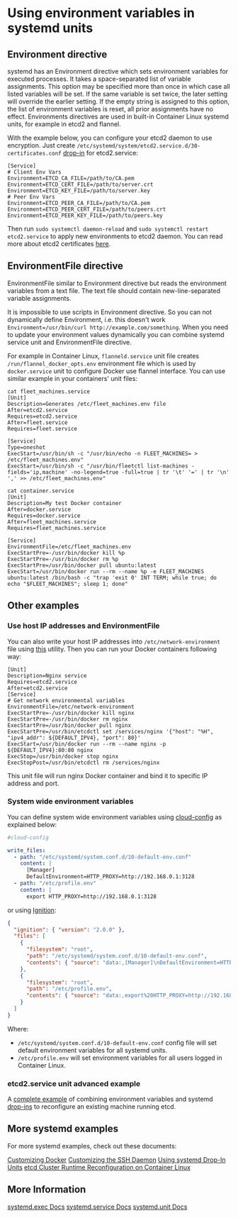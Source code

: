 # Using environment variables in systemd units

## Environment directive

systemd has an Environment directive which sets environment variables for executed processes. It takes a space-separated list of variable assignments. This option may be specified more than once in which case all listed variables will be set. If the same variable is set twice, the later setting will override the earlier setting. If the empty string is assigned to this option, the list of environment variables is reset, all prior assignments have no effect. Environments directives are used in built-in Container Linux systemd units, for example in etcd2 and flannel.

With the example below, you can configure your etcd2 daemon to use encryption. Just create `/etc/systemd/system/etcd2.service.d/30-certificates.conf` [drop-in] for etcd2.service:

```
[Service]
# Client Env Vars
Environment=ETCD_CA_FILE=/path/to/CA.pem
Environment=ETCD_CERT_FILE=/path/to/server.crt
Environment=ETCD_KEY_FILE=/path/to/server.key
# Peer Env Vars
Environment=ETCD_PEER_CA_FILE=/path/to/CA.pem
Environment=ETCD_PEER_CERT_FILE=/path/to/peers.crt
Environment=ETCD_PEER_KEY_FILE=/path/to/peers.key
```

Then run `sudo systemctl daemon-reload` and `sudo systemctl restart etcd2.service` to apply new environments to etcd2 daemon. You can read more about etcd2 certificates [here][customizing-etcd].

## EnvironmentFile directive

EnvironmentFile similar to Environment directive but reads the environment variables from a text file. The text file should contain new-line-separated variable assignments.

It is impossible to use scripts in Environment directive. So you can not dynamically define Environment, i.e. this doesn't work `Environment=/usr/bin/curl http://example.com/something`. When you need to update your environment values dynamically you can combine systemd service unit and EnvironmentFile directive.

For example in Container Linux, `flanneld.service` unit file creates `/run/flannel_docker_opts.env` environment file which is used by `docker.service` unit to configure Docker use flannel interface. You can use similar example in your containers' unit files:

```
cat fleet_machines.service
[Unit]
Description=Generates /etc/fleet_machines.env file
After=etcd2.service
Requires=etcd2.service
After=fleet.service
Requires=fleet.service

[Service]
Type=oneshot
ExecStart=/usr/bin/sh -c "/usr/bin/echo -n FLEET_MACHINES= > /etc/fleet_machines.env"
ExecStart=/usr/bin/sh -c "/usr/bin/fleetctl list-machines -fields='ip,machine' -no-legend=true -full=true | tr '\t' '=' | tr '\n' ',' >> /etc/fleet_machines.env"
```

```
cat container.service
[Unit]
Description=My test Docker container
After=docker.service
Requires=docker.service
After=fleet_machines.service
Requires=fleet_machines.service

[Service]
EnvironmentFile=/etc/fleet_machines.env
ExecStartPre=-/usr/bin/docker kill %p
ExecStartPre=-/usr/bin/docker rm %p
ExecStartPre=/usr/bin/docker pull ubuntu:latest
ExecStart=/usr/bin/docker run --rm --name %p -e FLEET_MACHINES ubuntu:latest /bin/bash -c "trap 'exit 0' INT TERM; while true; do echo "$FLEET_MACHINES"; sleep 1; done"
```

## Other examples

### Use host IP addresses and EnvironmentFile

You can also write your host IP addresses into `/etc/network-environment` file using [this](https://github.com/kelseyhightower/setup-network-environment) utility. Then you can run your Docker containers following way:

```
[Unit]
Description=Nginx service
Requires=etcd2.service
After=etcd2.service
[Service]
# Get network environmental variables
EnvironmentFile=/etc/network-environment
ExecStartPre=-/usr/bin/docker kill nginx
ExecStartPre=-/usr/bin/docker rm nginx
ExecStartPre=/usr/bin/docker pull nginx
ExecStartPre=/usr/bin/etcdctl set /services/nginx '{"host": "%H", "ipv4_addr": ${DEFAULT_IPV4}, "port": 80}'
ExecStart=/usr/bin/docker run --rm --name nginx -p ${DEFAULT_IPV4}:80:80 nginx
ExecStop=/usr/bin/docker stop nginx
ExecStopPost=/usr/bin/etcdctl rm /services/nginx
```

This unit file will run nginx Docker container and bind it to specific IP address and port.

### System wide environment variables

You can define system wide environment variables using [cloud-config] as explained below:

```yaml
#cloud-config

write_files:
  - path: "/etc/systemd/system.conf.d/10-default-env.conf"
    content: |
      [Manager]
      DefaultEnvironment=HTTP_PROXY=http://192.168.0.1:3128
  - path: "/etc/profile.env"
    content: |
      export HTTP_PROXY=http://192.168.0.1:3128
```

or using [Ignition][ignition]:

```json
{
  "ignition": { "version": "2.0.0" },
  "files": [
    {
      "filesystem": "root",
      "path": "/etc/systemd/system.conf.d/10-default-env.conf",
      "contents": { "source": "data:,[Manager]\nDefaultEnvironment=HTTP_PROXY=http://192.168.0.1:3128" }
    },
    {
      "filesystem": "root",
      "path": "/etc/profile.env",
      "contents": { "source": "data:,export%20HTTP_PROXY=http://192.168.0.1:3128" }
    }
  ]
}
```

Where:

* `/etc/systemd/system.conf.d/10-default-env.conf` config file will set default environment variables for all systemd units.
* `/etc/profile.env` will set environment variables for all users logged in Container Linux.

### etcd2.service unit advanced example

A [complete example][etcd-cluster-reconfiguration] of combining environment variables and systemd [drop-ins][drop-in] to reconfigure an existing machine running etcd.

## More systemd examples

For more systemd examples, check out these documents:

[Customizing Docker][customizing-docker]
[Customizing the SSH Daemon][customizing-sshd]
[Using systemd Drop-In Units][drop-in]
[etcd Cluster Runtime Reconfiguration on Container Linux][etcd-cluster-reconfiguration]

[drop-in]: using-systemd-drop-in-units.md
[customizing-sshd]: customizing-sshd.md#changing-the-sshd-port
[customizing-etcd]: customize-etcd-unit.md
[customizing-docker]: customizing-docker.md#using-a-dockercfg-file-for-authentication
[cloud-config]: https://github.com/coreos/coreos-cloudinit/blob/master/Documentation/cloud-config.md
[etcd-discovery]: cluster-discovery.md
[systemd-udev]: using-systemd-and-udev-rules.md
[etcd-cluster-reconfiguration]: ../etcd/etcd-live-cluster-reconfiguration.md
[ignition]: https://github.com/coreos/ignition/blob/master/doc/getting-started.md

## More Information

<a class="btn btn-default" href="http://www.freedesktop.org/software/systemd/man/systemd.exec.html">systemd.exec Docs</a>
<a class="btn btn-default" href="http://www.freedesktop.org/software/systemd/man/systemd.service.html">systemd.service Docs</a>
<a class="btn btn-default" href="http://www.freedesktop.org/software/systemd/man/systemd.unit.html">systemd.unit Docs</a>
